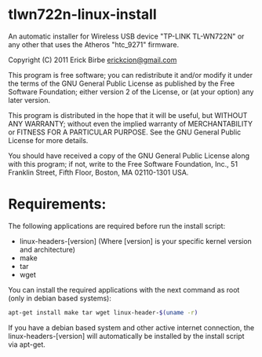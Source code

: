# tlwn722n-linux-install

An automatic installer for Wireless USB device "TP-LINK TL-WN722N" or 
any other that uses the Atheros "htc_9271" firmware.

Copyright (C) 2011 Erick Birbe <erickcion@gmail.com>

This program is free software; you can redistribute it and/or modify it 
under the terms of the GNU General Public License as published by the 
Free Software Foundation; either version 2 of the License, or (at your 
option) any later version.

This program is distributed in the hope that it will be useful, but 
WITHOUT ANY WARRANTY; without even the implied warranty of 
MERCHANTABILITY or FITNESS FOR A PARTICULAR PURPOSE.  See the GNU 
General Public License for more details.

You should have received a copy of the GNU General Public License along 
with this program; if not, write to the Free Software Foundation, Inc., 
51 Franklin Street, Fifth Floor, Boston, MA 02110-1301 USA.

# Requirements:

The following applications are required before run the install script:

* linux-headers-\[version\] (Where \[version\] is your specific kernel 
 version and architecture)
* make
* tar
* wget

You can install the required applications with the next command as root
(only in debian based systems):

 ```bash
 apt-get install make tar wget linux-header-$(uname -r)
 ```

If you have a debian based system and other active internet connection,
the linux-headers-[version] will automatically be installed by the 
install script via apt-get.
